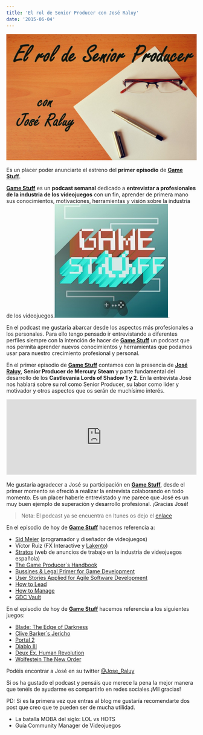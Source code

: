 ```yaml
---
title: 'El rol de Senior Producer con José Raluy'
date: '2015-06-04'
---
```


![Game Stuff Podcast](images/Game-stuff-ep-1-1024x678.jpg)

Es un placer poder anunciarte el estreno del **primer episodio** de [**Game Stuff**](http://www.ivoox.com/ep-1-game-stuff-jose-raluy-de-audios-mp3_rf_4592987_1.html).

[**Game Stuff**](http://www.ivoox.com/ep-1-game-stuff-jose-raluy-de-audios-mp3_rf_4592987_1.html) es un **podcast semanal** dedicado a **entrevistar a profesionales de la industria de los videojuegos** con un fin, aprender de primera mano sus conocimientos, motivaciones, herramientas y visión sobre la industria de los videojuegos.![Game Stuff Podcast sobre la industria de videojuegos](images/game-stuff2-01-1000X10001-300x300.jpg).

En el podcast me gustaría abarcar desde los aspectos más profesionales a los personales. Para ello tengo pensado ir entrevistando a diferentes perfiles siempre con la intención de hacer de [**Game Stuff**](http://www.ivoox.com/ep-1-game-stuff-jose-raluy-de-audios-mp3_rf_4592987_1.html) un podcast que nos permita aprender nuevos conocimientos y herramientas que podamos usar para nuestro crecimiento profesional y personal.

En el primer episodio de [**Game Stuff**](http://www.ivoox.com/ep-1-game-stuff-jose-raluy-de-audios-mp3_rf_4592987_1.html) contamos con la presencia de **[José Raluy](https://twitter.com/Jose_Raluy)**, **Senior Producer de Mercury Steam** y parte fundamental del desarrollo de los **Castlevania Lords of Shadow 1 y 2**. En la entrevista José nos hablará sobre su rol como Senior Producer, su labor como líder y motivador y otros aspectos que os serán de muchísimo interés.

<iframe id="audio_4592987" style="border: 1px solid #EEE; box-sizing: border-box; width: 100%;" src="https://www.ivoox.com/player_ej_4592987_4_1.html?c1=ff6600" width="300" height="200" frameborder="0" scrolling="no" allowfullscreen="allowfullscreen"></iframe>

Me gustaría agradecer a José su participación en [**Game Stuff**](http://www.ivoox.com/ep-1-game-stuff-jose-raluy-de-audios-mp3_rf_4592987_1.html), desde el primer momento se ofreció a realizar la entrevista colaborando en todo momento. Es un placer haberle entrevistado y me parece que José es un muy buen ejemplo de superación y desarrollo profesional. ¡Gracias José!

> Nota: El podcast ya se encuentra en Itunes os dejo el [enlace](https://itunes.apple.com/es/podcast/game-stuff/id1001925699?l=es)

En el episodio de hoy de [**Game Stuff**](http://www.ivoox.com/ep-1-game-stuff-jose-raluy-de-audios-mp3_rf_4592987_1.html) hacemos referencia a:

- [Sid Meier](http://es.wikipedia.org/wiki/Sid_Meier) (programador y diseñador de videojuegos)
- Víctor Ruiz (FX Interactive y [Lakento](http://www.lakento.com/index-es.html))
- [Stratos](http://www.stratos-ad.com/) (web de anuncios de trabajo en la industria de videojuegos española)
- [The Game Producer´s Handbook](http://www.amazon.com/The-Game-Producers-Handbook-Irish/dp/1592006175)
- [Bussines & Legal Primer for Game Development](http://www.amazon.com/Business-Legal-Primer-Game-Development/dp/1584504927)
- [User Stories Applied for Agile Software Development](http://www.amazon.com/User-Stories-Applied-Software-Development/dp/0321205685)
- [How to Lead](http://www.amazon.com/How-Lead-3rd-Jo-Owen/dp/0273759612/ref=sr_1_1?s=books&ie=UTF8&qid=1433376572&sr=1-1&keywords=How+to+Lead)
- [How to Manage](http://www.amazon.com/How-Manage-3rd-Jo-Owen/dp/0273759620/ref=sr_1_1?s=books&ie=UTF8&qid=1433376593&sr=1-1&keywords=How+to+Manage)
- [GDC Vault](http://www.gdcvault.com/)

En el episodio de hoy de [**Game Stuff**](http://www.ivoox.com/ep-1-game-stuff-jose-raluy-de-audios-mp3_rf_4592987_1.html) hacemos referencia a los siguientes juegos:

- [Blade: The Edge of Darkness](http://es.wikipedia.org/wiki/Blade:_The_Edge_of_Darkness)
- [Clive Barker´s Jericho](http://es.wikipedia.org/wiki/Clive_Barker%27s_Jericho)
- [Portal 2](http://es.wikipedia.org/wiki/Portal_2)
- [Diablo III](http://es.wikipedia.org/wiki/Diablo_III)
- [Deux Ex. Human Revolution](http://es.wikipedia.org/wiki/Deus_Ex:_Human_Revolution)
- [Wolfestein The New Order](http://es.wikipedia.org/wiki/Wolfenstein:_The_New_Order)

Podéis encontrar a José en su twitter [@Jose_Raluy](https://twitter.com/Jose_Raluy)

Si os ha gustado el podcast y pensáis que merece la pena la mejor manera que tenéis de ayudarme es compartirlo en redes sociales.¡Mil gracias!

PD: Si es la primera vez que entras al blog me gustaría recomendarte dos post que creo que te pueden ser de mucha utilidad.

- La batalla MOBA del siglo: LOL vs HOTS
- Guía Community Manager de Videojuegos
